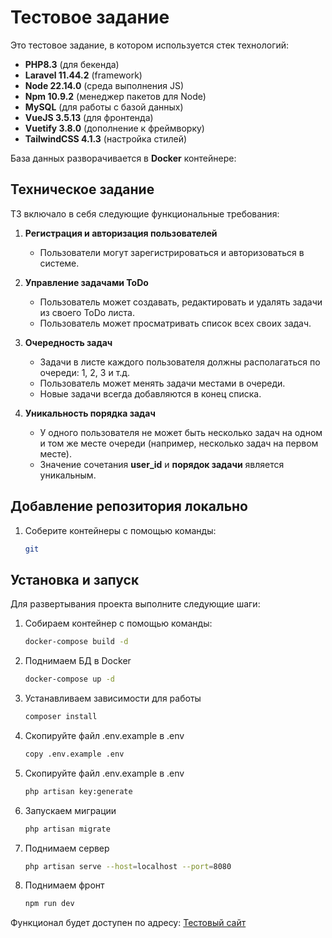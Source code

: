 # Тестовое задание

Это тестовое задание, в котором используется стек технологий:

- **PHP8.3** (для бекенда)
- **Laravel 11.44.2** (framework)
- **Node 22.14.0** (среда выполнения JS)
- **Npm 10.9.2** (менеджер пакетов для Node)
- **MySQL** (для работы с базой данных)
- **VueJS 3.5.13** (для фронтенда)
- **Vuetify 3.8.0** (дополнение к фреймворку)
- **TailwindCSS 4.1.3** (настройка стилей)

База данных разворачивается в **Docker** контейнере:

## Техническое задание

ТЗ включало в себя следующие функциональные требования:

1. **Регистрация и авторизация пользователей**
    - Пользователи могут зарегистрироваться и авторизоваться в системе.

2. **Управление задачами ToDo**
    - Пользователь может создавать, редактировать и удалять задачи из своего ToDo листа.
    - Пользователь может просматривать список всех своих задач.

3. **Очередность задач**
    - Задачи в листе каждого пользователя должны располагаться по очереди: 1, 2, 3 и т.д.
    - Пользователь может менять задачи местами в очереди.
    - Новые задачи всегда добавляются в конец списка.

4. **Уникальность порядка задач**
    - У одного пользователя не может быть несколько задач на одном и том же месте очереди (например, несколько задач на
      первом месте).
    - Значение сочетания **user_id** и **порядок задачи** является уникальным.

## Добавление репозитория локально

1. Соберите контейнеры с помощью команды:
   ```bash
   git

## Установка и запуск

Для развертывания проекта выполните следующие шаги:

1. Собираем контейнер с помощью команды:
   ```bash
   docker-compose build -d

2. Поднимаем БД в Docker
   ```bash
   docker-compose up -d

3. Устанавливаем зависимости для работы
   ```bash
   composer install
4. Скопируйте файл .env.example в .env 
   ```bash
   copy .env.example .env
5. Скопируйте файл .env.example в .env
   ```bash
   php artisan key:generate
6. Запускаем миграции
   ```bash
   php artisan migrate
7. Поднимаем сервер
   ```bash
   php artisan serve --host=localhost --port=8080
8. Поднимаем фронт
   ```bash
   npm run dev

Функционал будет доступен по адресу:
[Тестовый сайт](http://localhost:8080)
